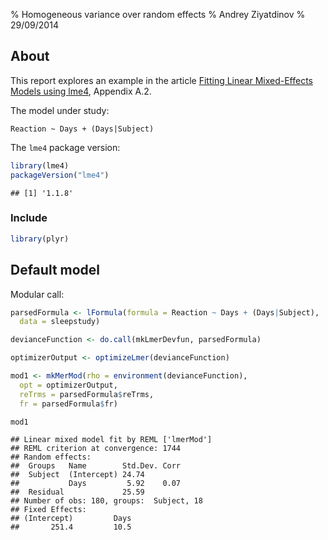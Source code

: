 % Homogeneous variance over random effects
% Andrey Ziyatdinov
% 29/09/2014







## About

This report explores an example in the article 
[Fitting Linear Mixed-Effects Models using lme4](http://arxiv.org/abs/1406.5823), Appendix A.2.

The model under study:

```
Reaction ~ Days + (Days|Subject)
```

The `lme4` package version:


```r
library(lme4)
packageVersion("lme4")
```

```
## [1] '1.1.8'
```

### Include


```r
library(plyr)
```


## Default model

Modular call:


```r
parsedFormula <- lFormula(formula = Reaction ~ Days + (Days|Subject),
  data = sleepstudy)

devianceFunction <- do.call(mkLmerDevfun, parsedFormula)

optimizerOutput <- optimizeLmer(devianceFunction)

mod1 <- mkMerMod(rho = environment(devianceFunction),
  opt = optimizerOutput,
  reTrms = parsedFormula$reTrms,
  fr = parsedFormula$fr)
```


```r
mod1
```

```
## Linear mixed model fit by REML ['lmerMod']
## REML criterion at convergence: 1744
## Random effects:
##  Groups   Name        Std.Dev. Corr
##  Subject  (Intercept) 24.74        
##           Days         5.92    0.07
##  Residual             25.59        
## Number of obs: 180, groups:  Subject, 18
## Fixed Effects:
## (Intercept)         Days  
##       251.4         10.5
```

